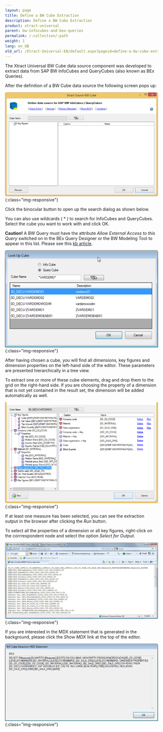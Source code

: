 ```yaml
---
layout: page
title: Define a BW Cube Extraction
description: Define a BW Cube Extraction
product: xtract-universal
parent: bw-infocubes-and-bex-queries
permalink: /:collection/:path
weight: 1
lang: en_GB
old_url: /Xtract-Universal-EN/default.aspx?pageid=define-a-bw-cube-extraction
---
```


The Xtract Universal BW Cube data source component was developed to extract data from SAP BW InfoCubes and QueryCubes (also known as BEx Queries).

After the definition of a BW Cube data source the following screen pops up:

![Bw-Cube-Data-Source](/img/content/Bw-Cube-Data-Source.jpg){:class="img-responsive"}

Click the binocular button to open up the search dialog as shown below.

You can also use wildcards ( * ) to search for InfoCubes and QueryCubes. Select the cube you want to work with and click OK.

**Caution!** A BW Query must have the attribute *Allow External Access to this Query* switched on in the BEx Query Designer or the BW Modeling Tool to appear in this list. Please see this [kb article](https://my.theobald-software.com/index.php?/Knowledgebase/Article/View/77/9/allow-external-access-to-bw-queries).

![Look-Up-Cube](/img/content/Look-Up-Cube.png){:class="img-responsive"}

After having chosen a cube, you will find all dimensions, key figures and dimension properties on the left-hand side of the editor. These parameters are presented hierarchically in a tree view.

To extract one or more of these cube elements, drag and drop them to the grid on the right-hand side. If you are choosing the property of a dimension that is not yet contained in the result set, the dimension will be added automatically as well.

![Cube-Details](/img/content/Cube-Details.jpg){:class="img-responsive"}

If at least one measure has been selected, you can see the extraction output in the browser after clicking the *Run* button.

To select all the properties of a dimension or all key figures, right-click on the corrrespondent node and select the option *Select for Output*.

![Cube-Browser-Output](/img/content/Cube-Browser-Output.png){:class="img-responsive"}

If you are interested in the MDX statement that is generated in the background, please click the *Show MDX* link at the top of the editor.

![Cube-Extraction-Mdx-Statement](/img/content/Cube-Extraction-Mdx-Statement.png){:class="img-responsive"}
